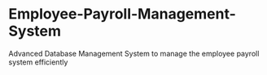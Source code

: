 # Employee-Payroll-Management-System
Advanced Database Management System to manage the employee payroll system efficiently
 
